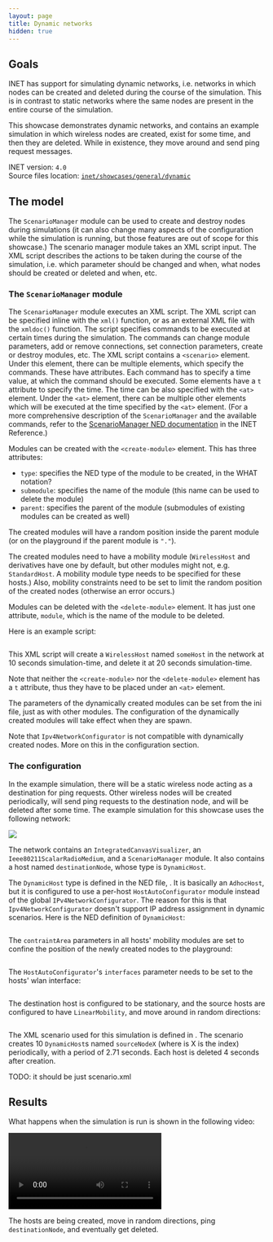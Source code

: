 ```yaml
---
layout: page
title: Dynamic networks
hidden: true
---
```


## Goals

<!--
INET has support for simulating dynamic networks, i.e. networks in which nodes can be created
and deleted during the course of the simulation, instead of a static network where the same nodes
are present in the entire course of the simulation.
-->

INET has support for simulating dynamic networks, i.e. networks in which nodes can be created
and deleted during the course of the simulation. This is in contrast to static networks where
the same nodes are present in the entire course of the simulation.

This showcase demonstrates dynamic networks, and contains an example simulation in which
wireless nodes are created, exist for some time, and then they are deleted. While in existence,
they move around and send ping request
messages.

INET version: `4.0`<br>
Source files location: <a href="https://github.com/inet-framework/inet-showcases/tree/master/general/dynamic" target="_blank">`inet/showcases/general/dynamic`</a>

## The model

The `ScenarioManager` module can be used to create and destroy nodes during simulations
(it can also change many aspects of the configuration while the simulation is running,
but those features are out of scope for this showcase.) The scenario manager module takes
an XML script input. The XML script describes the actions to be taken during the course
of the simulation, i.e. which parameter should be changed and when, what nodes should be
created or deleted and when, etc.

<!-- - creating and destroying nodes
- the config
- the results -->

<!--
TODO:

The ScenarioManager takes an XML config file. This has a <scenario> tag
and the creation and destruction of nodes can be done with the create and delete tag

The `ScenarioManager` executes an XML script. The script shedules events to take place at
certain times during the simulation. It can change module parameters, add or remove connections,
change parameters of connections, and create or delete network nodes.

The script contains a `<scenario>` element. Under this element, there can be multiple elements...

So there can be multiple element. Each executes a command, and have a t parameter which specifies
the time it should be executed. There is the <at> element which just has the time, and there can be
any number of elements under it, which will be executed at the specified time.

The available commands include <set-param>, <connect>, etc.
Nodes are created with the <create-module> element, and deleted with the <delete-module> element

The elements can have various attributes. The create-module has type, parent, submodule.
What are these.

The delete element just needs a module name, and it will delete that module.

Example:

script here

- then about the script used for this configuration
- it creates nodes periodically and destroys them after some time
-->

### The `ScenarioManager` module

The `ScenarioManager` module executes an XML script. The XML script can be specified inline
with the `xml()` function, or as an external XML file with the `xmldoc()` function.
The script specifies commands to be executed at certain times during the simulation.
The commands can change module parameters, add or remove connections, set connection parameters,
create or destroy modules, etc. The XML script contains a `<scenario>` element. Under this element,
there can be multiple elements, which specify the commands. These have attributes.
Each command has to specify a time value, at which the command should be executed.
Some elements have a `t` attribute to specify the time. The time can be also specified
with the `<at>` element. Under the `<at>` element, there can be multiple other elements
which will be executed at the time specified by the `<at>` element. (For a more comprehensive
description of the `ScenarioManager` and the available commands, refer to the
<a href="https://omnetpp.org/doc/inet/api-current/neddoc/index.html?p=inet.common.scenario.ScenarioManager.html" target="_blank">ScenarioManager NED documentation</a>
in the INET Reference.)

Modules can be created with the `<create-module>` element. This has three attributes:

- `type`: specifies the NED type of the module to be created, in the WHAT notation?
- `submodule`: specifies the name of the module (this name can be used to delete the module)
- `parent`: specifies the parent of the module (submodules of existing modules can be created as well)

The created modules will have a random position inside the parent module (or on the playground
if the parent module is `"."`). <!--However, the scenario can include entries which position
the modules.
TODO: is this correct? it doesnt seems so...cant set the position after its created.-->

<!-- TODO: the mobility constraints need to be set, otherwise error
why is it need to be set? what happens if a standardHost is created which doesn't have a
mobility module by default?
i guess its an error, because if a host has a mobility module but the contraints are not set
its an error, and if it doesnt have a mobility module,
the contraints cannot be set. -->

The created modules need to have a mobility module (`WirelessHost` and derivatives have one
by default, but other modules might not, e.g. `StandardHost`. A mobility module type needs to be
specified for these hosts.) Also, mobility constraints need to be set to limit the random position
of the created nodes (otherwise an error occurs.)

Modules can be deleted with the `<delete-module>` element. It has just one attribute,
`module`, which is the name of the module to be deleted.

Here is an example script:

<!-- ``` {.snippet}
<scenario>
    <at t="10">
        <create-module type="inet.node.inet.WirelessHost" parent="." submodule="someHost"/>
    </at>
    <at t="20">
        <delete-module module="someHost"/>
    </at>
</scenario>
``` -->

<p>
<pre class="include" src="example.xml"></pre>
</p>

This XML script will create a `WirelessHost` named `someHost` in the network at 10 seconds
simulation-time, and delete it at 20 seconds simulation-time.

<!-- Note that these elements don't have `t` attributes, thus they have to be placed under an
`<at>` element. -->

Note that neither the `<create-module>` nor the `<delete-module>` element has a `t` attribute,
thus they have to be placed under an `<at>` element.

The parameters of the dynamically created modules can be set from the ini file, just as
with other modules. The configuration of the dynamically created modules will take effect
when they are spawn.

<!-- TODO: Ipv4NetworkConfigurator cant be used -->

Note that `Ipv4NetworkConfigurator` is not compatible with dynamically created nodes.
More on this in the configuration section.

### The configuration

In the example simulation, there will be a static wireless node acting as a destination
for ping requests. Other wireless nodes will be created periodically, will send ping requests
to the destination node, and will be deleted after some time. The example simulation for
this showcase uses the following network:

<img class="screen" src="network2.png">

The network contains an `IntegratedCanvasVisualizer`, an `Ieee80211ScalarRadioMedium`,
and a `ScenarioManager` module. It also contains a host named `destinationNode`,
whose type is `DynamicHost`.

The `DynamicHost` type is defined in the NED file, <a srcfile="general/dynamic/DynamicShowcase.ned"/>. It is basically an `AdhocHost`, but it is configured to use a per-host `HostAutoConfigurator` module instead of the global `IPv4NetworkConfigurator`. The reason for this is that `Ipv4NetworkConfigurator` doesn't support IP address assignment in dynamic scenarios. Here is the NED definition of `DynamicHost`:

<p>
<pre class="snippet" src="DynamicShowcase.ned" from="DynamicHost" until="DynamicShowcase"></pre>
</p>

The `contraintArea` parameters in all hosts' mobility modules are set to confine the position
of the newly created nodes to the playground:

<p>
<pre class="snippet" src="omnetpp.ini" from="MinX" upto="MaxZ"></pre>
</p>

<!-- The nodes are created at a random position, constrained by the mobility settings -->

The `HostAutoConfigurator`'s `interfaces` parameter needs to be set to the hosts' wlan interface:

<p>
<pre class="snippet" src="omnetpp.ini" from="autoConfigurator.interfaces" until=" "></pre>
</p>

<!-- The created node's mobility settings -->
<!-- The nodes are configured to move around randomly...actually, linearmobility,
random angle, same speed -->

The destination host is configured to be stationary, and the source hosts are configured
to have `LinearMobility`, and move around in random directions:

<p>
<pre class="snippet" src="omnetpp.ini" from="destinationNode.mobilityType" upto="initFromDisplayString"></pre>
</p>

The XML scenario used for this simulation is defined in <a srcfile="general/dynamic/scenario6.xml"/>.
The scenario creates 10 `DynamicHost`s named `sourceNodeX` (where is X is the index) periodically,
with a period of 2.71 seconds. Each host is deleted 4 seconds after creation.

TODO: it should be just scenario.xml

## Results

What happens when the simulation is run is shown in the following video:

<video autoplay loop controls src="General1.mp4" onclick="this.paused ? this.play() : this.pause();"></video>

The hosts are being created, move in random directions, ping `destinationNode`,
and eventually get deleted.
